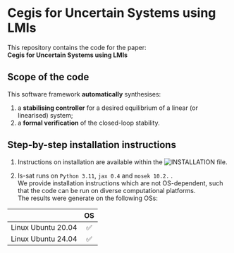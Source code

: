 # Cegis for Uncertain Systems using LMIs
This repository contains the code for the paper:  
**Cegis for Uncertain Systems using LMIs**

  
## Scope of the code
This software framework **automatically** synthesises:  
1. a **stabilising controller** for a desired equilibrium of a linear (or linearised) system;  
2. a **formal verification** of the closed-loop stability.
  
  
## Step-by-step installation instructions  
1. Instructions on installation are available within the ![INSTALLATION](./documentation/INSTALLATION.md/) file.    
    
2. Is-sat runs on `Python 3.11`, `jax 0.4` and `mosek 10.2.` .  
We provide installation instructions which are not OS-dependent, such that the code can be run on diverse computational platforms.   
The results were generate on the following OSs:   

|  | OS |
| :---:   | :---: |
| Linux Ubuntu 20.04 |  :white_check_mark:  |
| Linux Ubuntu 24.04 |  :white_check_mark:  |



